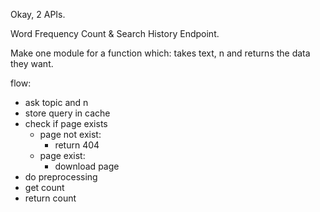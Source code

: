 Okay, 2 APIs.

Word Frequency Count & Search History Endpoint.

Make one module for a function which: takes text, n and returns the data they want.

flow:

- ask topic and n
- store query in cache
- check if page exists
  - page not exist:
    - return 404
  - page exist:
    - download page
- do preprocessing
- get count
- return count
